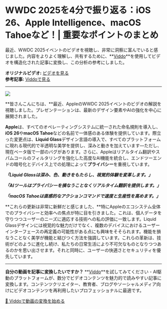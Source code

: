 # WWDC 2025を4分で振り返る：iOS 26、Apple Intelligence、macOS Tahoeなど！| 重要なポイントのまとめ

最近、WWDC 2025イベントのビデオを視聴し、非常に洞察に富んでいると感じました。内容をよりよく理解し、共有するために、**[Viddo](https://viddo.pro/)**を使用してビデオを構造化された記事に変換し、この分析の参考にしました。

**オリジナルビデオ:** [ビデオを見る](https://www.youtube.com/watch?v=vRZexHISLxs)  
**参考記事:** [Viddoで見る](https://viddo.pro/zh/video-result/2c365f1d-f43d-4911-bdd2-a8a31e56b4e3)

---

![](https://img.youtube.com/vi/vRZexHISLxs/0.jpg)

**皆さんこんにちは、**最近、AppleのWWDC 2025イベントのビデオの解説を視聴しました。プレゼンテーションは、最新のデザイン要素やAIの強化を中心に展開されました。

**Apple**は、すべてのオペレーティングシステムに統一された命名規則を導入し、**iOS 26**や**macOS Tahoe**などの名前で一体感のある体験を提供しています。際立った変更点は、**Liquid Glass**デザイン言語の導入で、すべてのプラットフォームに現れる現代的で半透明な美学を提供し、深みと動きを加えています—ただし、現在ベータ版で一部のバグがあります。さらに、Appleはリアルタイム翻訳やスパムコールのフィルタリングを強化した高度なAI機能を統合し、エンドツーエンドの暗号化とデバイス上での処理によって**プライバシー**を重視しています。

***「Liquid Glassは深み、色、動きをもたらし、視覚的体験を変革します。」***

***「AIツールはプライバシーを損なうことなくリアルタイム翻訳を提供します。」***

***「macOS Tahoeは直感的なアクションコマンドで速度と生産性を高めます。」***

**これらの更新は非常に新鮮だと感じました、**特にAppleのエコシステム全体でのプライバシーと効率への焦点が特に目を引きました。これは、個人データを守りつつユーザーのニーズに適応する技術への私の評価に一致します。Liquid Glassデザインには視覚的な魅力だけでなく、複数のデバイスにおけるユーザーインターフェースの再定義の可能性がある点にも興味をそそられます。機能を損なうことなく美学が機能と結びつく方法を強調しています。これらの革新は、技術がどのように進化し続け、私たちの日常生活により不可欠なものとなりつつあるのかを思い出させます。それと同時に、ユーザーの快適さとセキュリティを優先しています。

---

**自分の動画を記事に変換したいですか？** **[Viddo](https://viddo.pro/)**を試してみてください - AI駆動のプラットフォームが、数分でビデオコンテンツを魅力的で読みやすい記事に変換します。コンテンツクリエイター、教育者、ブログやソーシャルメディア向けにビデオコンテンツを再利用したいプロフェッショナルに最適です。

[🚀 Viddoで動画の変換を始める](https://viddo.pro/)